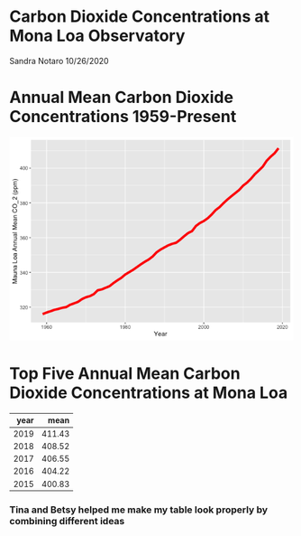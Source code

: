 Carbon Dioxide Concentrations at Mona Loa Observatory
================
Sandra Notaro
10/26/2020

# Annual Mean Carbon Dioxide Concentrations 1959-Present

![](CS_08_files/figure-gfm/plot-1.png)<!-- -->

# Top Five Annual Mean Carbon Dioxide Concentrations at Mona Loa

| year |   mean |
| ---: | -----: |
| 2019 | 411.43 |
| 2018 | 408.52 |
| 2017 | 406.55 |
| 2016 | 404.22 |
| 2015 | 400.83 |

### Tina and Betsy helped me make my table look properly by combining different ideas
